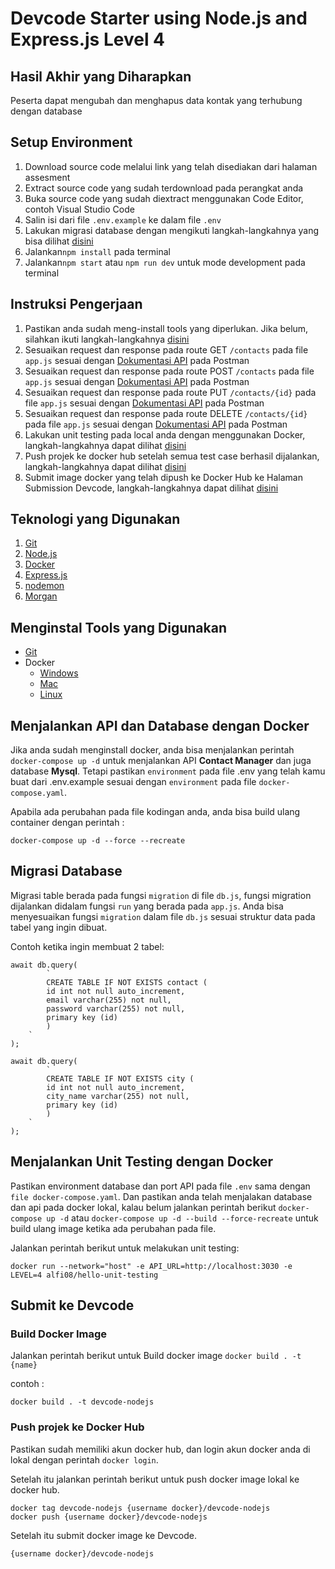 # Devcode Starter using Node.js and Express.js Level 4

## Hasil Akhir yang Diharapkan

Peserta dapat mengubah dan menghapus data kontak yang terhubung dengan database

## Setup Environment

1. Download source code melalui link yang telah disediakan dari halaman assesment
2. Extract source code yang sudah terdownload pada perangkat anda
3. Buka source code yang sudah diextract menggunakan Code Editor, contoh Visual Studio Code
4. Salin isi dari file `.env.example` ke dalam file `.env`
5. Lakukan migrasi database dengan mengikuti langkah-langkahnya yang bisa dilihat [disini](#migrasi-database)
6. Jalankan`npm install` pada terminal
7. Jalankan`npm start` atau `npm run dev` untuk mode development pada terminal

## Instruksi Pengerjaan

1. Pastikan anda sudah meng-install tools yang diperlukan. Jika belum, silahkan ikuti langkah-langkahnya [disini](#menginstal-tools-yang-digunakan)
2. Sesuaikan request dan response pada route GET `/contacts` pada file `app.js` sesuai dengan [Dokumentasi API](https://documenter.getpostman.com/view/6584319/2s8Yt1rUtN) pada Postman
3. Sesuaikan request dan response pada route POST `/contacts` pada file `app.js` sesuai dengan [Dokumentasi API](https://documenter.getpostman.com/view/6584319/2s8Yt1rUtN) pada Postman
4. Sesuaikan request dan response pada route PUT `/contacts/{id}` pada file `app.js` sesuai dengan [Dokumentasi API](https://documenter.getpostman.com/view/6584319/2s8Yt1rUtN) pada Postman
5. Sesuaikan request dan response pada route DELETE `/contacts/{id}` pada file `app.js` sesuai dengan [Dokumentasi API](https://documenter.getpostman.com/view/6584319/2s8Yt1rUtN) pada Postman
6. Lakukan unit testing pada local anda dengan menggunakan Docker, langkah-langkahnya dapat dilihat [disini](#menjalankan-unit-testing-dengan-Docker)
7. Push projek ke docker hub setelah semua test case berhasil dijalankan, langkah-langkahnya dapat dilihat [disini](#push-projek-ke-docker-hub)
8. Submit image docker yang telah dipush ke Docker Hub ke Halaman Submission Devcode, langkah-langkahnya dapat dilihat [disini](#push-projek-ke-docker-hub)

## Teknologi yang Digunakan

1. [Git](https://git-scm.com)
2. [Node.js](https://nodejs.org/en/about/)
3. [Docker](https://www.docker.com)
4. [Express.js](https://expressjs.com)
5. [nodemon](https://nodemon.io)
6. [Morgan](https://www.npmjs.com/package/morgan)

## Menginstal Tools yang Digunakan

-   [Git](https://git-scm.com/book/en/v2/Getting-Started-Installing-Git)
-   Docker
    -   [Windows](https://docs.docker.com/desktop/install/windows-install/)
    -   [Mac](https://docs.docker.com/desktop/install/mac-install/)
    -   [Linux](https://docs.docker.com/desktop/install/linux-install/)

## Menjalankan API dan Database dengan Docker

Jika anda sudah menginstall docker, anda bisa menjalankan perintah `docker-compose up -d` untuk menjalankan API <b>Contact Manager</b> dan juga database <b>Mysql</b>. Tetapi pastikan `environment` pada file .env yang telah kamu buat dari .env.example sesuai dengan `environment` pada file `docker-compose.yaml`.

Apabila ada perubahan pada file kodingan anda, anda bisa build ulang container dengan perintah :

```
docker-compose up -d --force --recreate
```

## Migrasi Database

Migrasi table berada pada fungsi `migration` di file `db.js`, fungsi migration dijalankan didalam fungsi `run` yang berada pada `app.js`. Anda bisa menyesuaikan fungsi `migration` dalam file `db.js` sesuai struktur data pada tabel yang ingin dibuat.

Contoh ketika ingin membuat 2 tabel:

```
await db.query(
        `
        CREATE TABLE IF NOT EXISTS contact (
        id int not null auto_increment,
        email varchar(255) not null,
        password varchar(255) not null,
        primary key (id)
        )
    `
);

await db.query(
        `
        CREATE TABLE IF NOT EXISTS city (
        id int not null auto_increment,
        city_name varchar(255) not null,
        primary key (id)
        )
    `
);
```

## Menjalankan Unit Testing dengan Docker

Pastikan environment database dan port API pada file `.env` sama dengan `file docker-compose.yaml`.
Dan pastikan anda telah menjalakan database dan api pada docker lokal, kalau belum jalankan perintah berikut `docker-compose up -d` atau `docker-compose up -d --build --force-recreate` untuk build ulang image ketika ada perubahan pada file.

Jalankan perintah berikut untuk melakukan unit testing:

```
docker run --network="host" -e API_URL=http://localhost:3030 -e LEVEL=4 alfi08/hello-unit-testing
```

## Submit ke Devcode

### Build Docker Image

Jalankan perintah berikut untuk Build docker image `docker build . -t {name}`

contoh :

```
docker build . -t devcode-nodejs
```

### Push projek ke Docker Hub

Pastikan sudah memiliki akun docker hub, dan login akun docker anda di lokal dengan perintah `docker login`.

Setelah itu jalankan perintah berikut untuk push docker image lokal ke docker hub.

```
docker tag devcode-nodejs {username docker}/devcode-nodejs
docker push {username docker}/devcode-nodejs
```

Setelah itu submit docker image ke Devcode.

```
{username docker}/devcode-nodejs
```
